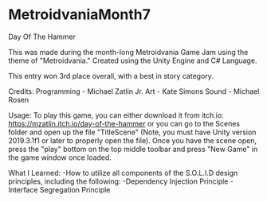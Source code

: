 # MetroidvaniaMonth7
Day Of The Hammer

This was made during the month-long Metroidvania Game Jam using the theme of "Metroidvania."
Created using the Unity Engine and C# Language. 

This entry won 3rd place overall, with a best in story category. 

Credits: 
Programming - Michael Zatlin Jr.
Art - Kate Simons
Sound - Michael Rosen

Usage: 
To play this game, you can either download it from itch.io: https://mzatlin.itch.io/day-of-the-hammer
or you can go to the Scenes folder and open up the file "TitleScene" (Note, you must have Unity version 2019.3.1f1 or later to properly open the file). Once you have the scene open, press the "play" bottom on the top middle toolbar and press "New Game" in the game window once loaded. 

What I Learned:
-How to utilize all components of the S.O.L.I.D design principles, including the following:
  -Dependency Injection Principle
  -Interface Segregation Principle
